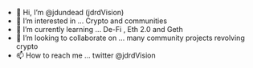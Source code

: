 - 👋 Hi, I’m @jdundead (jdrdVision)
- 👀 I’m interested in ... Crypto and communities
- 🌱 I’m currently learning ... De-Fi , Eth 2.0 and Geth
- 💞️ I’m looking to collaborate on ... many community projects revolving crypto
- 📫 How to reach me ... twitter @jdrdVision

<!---
jdundead/jdundead is a ✨ special ✨ repository because its `README.md` (this file) appears on your GitHub profile.
You can click the Preview link to take a look at your changes.
--->
